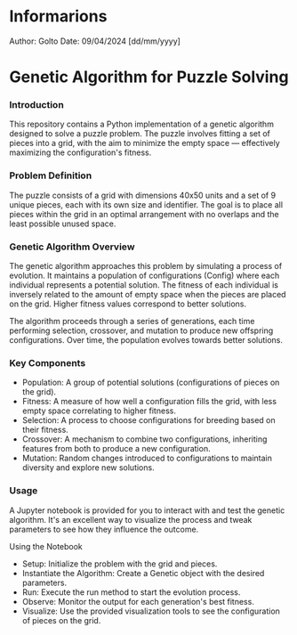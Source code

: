 # Informarions
Author: Golto
Date: 09/04/2024 [dd/mm/yyyy]

# Genetic Algorithm for Puzzle Solving
### Introduction
This repository contains a Python implementation of a genetic algorithm designed to solve a puzzle problem. The puzzle involves fitting a set of pieces into a grid, with the aim to minimize the empty space — effectively maximizing the configuration's fitness.

### Problem Definition
The puzzle consists of a grid with dimensions 40x50 units and a set of 9 unique pieces, each with its own size and identifier. The goal is to place all pieces within the grid in an optimal arrangement with no overlaps and the least possible unused space.

### Genetic Algorithm Overview
The genetic algorithm approaches this problem by simulating a process of evolution. It maintains a population of configurations (Config) where each individual represents a potential solution. The fitness of each individual is inversely related to the amount of empty space when the pieces are placed on the grid. Higher fitness values correspond to better solutions.

The algorithm proceeds through a series of generations, each time performing selection, crossover, and mutation to produce new offspring configurations. Over time, the population evolves towards better solutions.

### Key Components
- Population: A group of potential solutions (configurations of pieces on the grid).
- Fitness: A measure of how well a configuration fills the grid, with less empty space correlating to higher fitness.
- Selection: A process to choose configurations for breeding based on their fitness.
- Crossover: A mechanism to combine two configurations, inheriting features from both to produce a new configuration.
- Mutation: Random changes introduced to configurations to maintain diversity and explore new solutions.

### Usage
A Jupyter notebook is provided for you to interact with and test the genetic algorithm. It's an excellent way to visualize the process and tweak parameters to see how they influence the outcome.

Using the Notebook
- Setup: Initialize the problem with the grid and pieces.
- Instantiate the Algorithm: Create a Genetic object with the desired parameters.
- Run: Execute the run method to start the evolution process.
- Observe: Monitor the output for each generation's best fitness.
- Visualize: Use the provided visualization tools to see the configuration of pieces on the grid.
